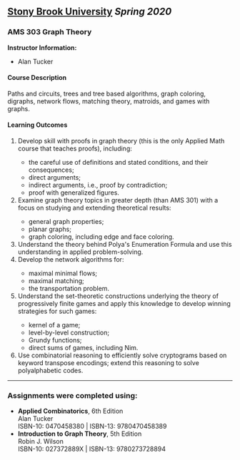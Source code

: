## [**Stony Brook University**](https://www.stonybrook.edu/) *Spring 2020*

### AMS 303 Graph Theory

**Instructor Information:**

- Alan Tucker

#### Course Description

Paths and circuits, trees and tree based algorithms, graph coloring, digraphs, network flows, matching theory, matroids, and games with graphs.

#### Learning Outcomes
<ol>
  <li>Develop skill with proofs in graph theory (this is the only Applied Math course that teaches proofs), including:</li>
  <ul>
      <li>the careful use of definitions and stated conditions, and their consequences;</li>
      <li>direct arguments;</li>
      <li>indirect arguments, i.e., proof by contradiction;</li>
      <li>proof with generalized figures.</li>
  </ul>
  <li>Examine graph theory topics in greater depth (than AMS 301) with a focus on studying and extending theoretical results:</li>
  <ul>
      <li>general graph properties;</li>
      <li>planar graphs;</li>
      <li>graph coloring, including edge and face coloring.</li>
  </ul>
  <li>Understand the theory behind Polya's Enumeration Formula and use this understanding in applied problem-solving.</li>
  <li>Develop the network algorithms for:</li>
  <ul>
      <li>maximal minimal flows;</li>
      <li>maximal matching; </li>
      <li>the transportation problem.</li>
  </ul>
  <li>Understand the set-theoretic constructions underlying the theory of progressively finite games and apply this knowledge to develop winning strategies for such games:</li>
  <ul>
      <li>kernel of a game;</li>
      <li>level-by-level construction;</li>
      <li>Grundy functions;</li>
      <li>direct sums of games, including Nim.</li>
  </ul>
  <li>Use combinatorial reasoning to efficiently solve cryptograms based on keyword transpose encodings; extend this reasoning to solve polyalphabetic codes.</li>
  </ol>

----------

### Assignments were completed using:<br>

- **Applied Combinatorics**, 6th Edition <br>
Alan Tucker<br>
ISBN-10: 0470458380  |  ISBN-13: 9780470458389
- **Introduction to Graph Theory**, 5th Edition <br>
Robin J. Wilson<br>
ISBN-10: 027372889X  |  ISBN-13: 9780273728894
